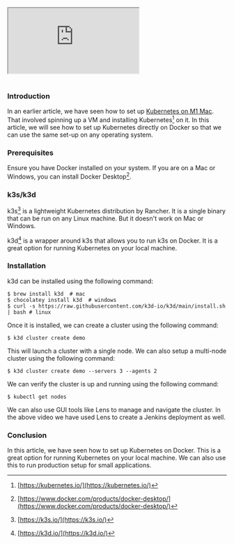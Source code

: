<!--
.. title: Setup Kubernetes Anywhere with Single Command
.. slug: setup-k8s-anywhere-k3d
.. date: 2023-03-04 02:55:27 UTC+05:30
.. tags: kubernets, devops, linux
.. category: 
.. link: 
.. description: 
.. type: text
-->

<div class="embed-responsive embed-responsive-16by9">
<iframe class="embed-responsive-item" src="https://www.youtube.com/embed/Vo0mAsXe-hI" allowfullscreen>
</iframe>
</div>
<br />


### Introduction

In an earlier article, we have seen how to set up [Kubernetes on M1 Mac](/2022/10/local-kubernetes-with-k3s-on-mac.html). That involved spinning up a VM and installing Kubernetes[^kubernetes] on it. In this article, we will see how to set up Kubernetes directly on Docker so that we can use the same set-up on any operating system.

### Prerequisites

Ensure you have Docker installed on your system. If you are on a Mac or Windows, you can install Docker Desktop[^docker-desktop].

### k3s/k3d

k3s[^k3s] is a lightweight Kubernetes distribution by Rancher. It is a single binary that can be run on any Linux machine. But it doesn't work on Mac or Windows.

k3d[^k3d] is a wrapper around k3s that allows you to run k3s on Docker. It is a great option for running Kubernetes on your local machine.

### Installation

k3d can be installed using the following command:

```shell
$ brew install k3d  # mac
$ chocolatey install k3d  # windows
$ curl -s https://raw.githubusercontent.com/k3d-io/k3d/main/install.sh | bash # linux
```

Once it is installed, we can create a cluster using the following command:

```shell
$ k3d cluster create demo
```

This will launch a cluster with a single node. We can also setup a multi-node cluster using the following command:

```shell
$ k3d cluster create demo --servers 3 --agents 2
```

We can verify the cluster is up and running using the following command:

```shell
$ kubectl get nodes
```

We can also use GUI tools like Lens to manage and navigate the cluster. In the above video we have used Lens to create a Jenkins deployment as well.

### Conclusion

In this article, we have seen how to set up Kubernetes on Docker. This is a great option for running Kubernetes on your local machine. We can also use this to run production setup for small applications.

[^kubernetes]: [https://kubernetes.io/](https://kubernetes.io/)

[^docker-desktop]: [https://www.docker.com/products/docker-desktop/](https://www.docker.com/products/docker-desktop/)

[^k3s]: [https://k3s.io/](https://k3s.io/)

[^k3d]: [https://k3d.io/](https://k3d.io/)
